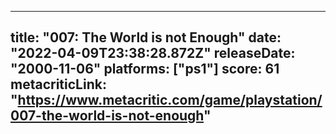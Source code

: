 
---
title: "007: The World is not Enough"
date: "2022-04-09T23:38:28.872Z"
releaseDate: "2000-11-06"
platforms: ["ps1"]
score: 61
metacriticLink: "https://www.metacritic.com/game/playstation/007-the-world-is-not-enough"
---
